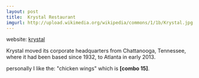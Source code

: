 ```yaml
---
layout: post
title:  Krystal Restaurant
imgurl: http://upload.wikimedia.org/wikipedia/commons/1/1b/Krystal.jpg
---
```


website: [krystal]

Krystal moved its corporate headquarters from Chattanooga, Tennessee, where it had been based since 1932, to Atlanta in early 2013.

personally I like the: "chicken wings" which is **[combo 15]**.

[krystal]: http://krystal.com/

<div style="height:300px;">
    <div id="map_canvas" style="width:100%; height:100%"></div>
</div>

<!--google map api-->
<script type="text/javascript"
    src = "http://maps.googleapis.com/maps/api/js?key=AIzaSyCCVaYry5FB7LNQyJIQt_gP-bsyzzG3YL8&sensor=FALSE">
</script>
<script>
    function initialize() {
        var mapOptions = {
            zoom: 18,
            center: new google.maps.LatLng(31.7802283,-85.947737),
            mapTypeId: google.maps.MapTypeId.ROADMAP
        }
        var map = new google.maps.Map(document.getElementById("map_canvas"), mapOptions);
    }
</script>
